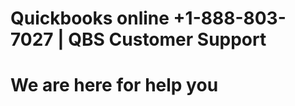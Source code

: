 # Quickbooks online +1-888-803-7027 | QBS Customer Support
# We are here for help you
<head><title>helo world</title></head>
